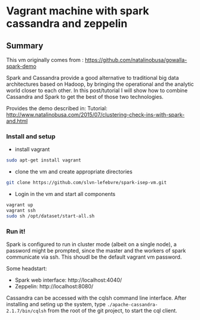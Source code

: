 # Vagrant machine with spark cassandra and zeppelin

## Summary

This vm originally comes from :  https://github.com/natalinobusa/gowalla-spark-demo

Spark and Cassandra provide a good alternative to traditional big data architectures based on Hadoop, by bringing the operational and the analytic world closer to each other. In this post/tutorial I will show how to combine Cassandra and Spark to get the best of those two technologies.

Provides the demo described in:
Tutorial: http://www.natalinobusa.com/2015/07/clustering-check-ins-with-spark-and.html

### Install and setup

- install vagrant

```sh
sudo apt-get install vagrant
```

- clone the vm and create appropriate directories

```sh
git clone https://github.com/slvn-lefebvre/spark-isep-vm.git
```
- Login in the vm and start all components

```sh
vagrant up
vagrant ssh
sudo sh /opt/dataset/start-all.sh
```

### Run it!

Spark is configured to run in cluster mode (albeit on a single node), a password might be prompted, since the master and the workers of spark communicate via ssh. This shoudl be the default vagrant vm password.

Some headstart:
- Spark web interface: http://localhost:4040/
- Zeppelin: http://localhost:8080/

Cassandra can be accessed with the cqlsh command line interface. After installing and seting up the system, type `./apache-cassandra-2.1.7/bin/cqlsh` from the root of the git project, to start the cql client.
